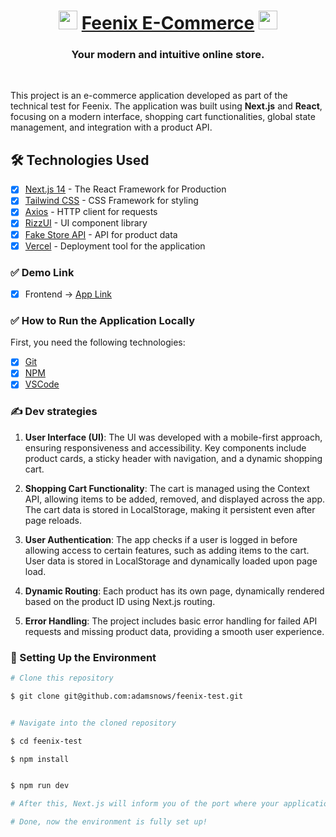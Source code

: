 <h1 align="center">
    <img src="https://www.feenix.ai/wp-content/uploads/2023/11/Group.png" width="30px" /> <a href="https://feenix-test.vercel.app/" target="_blank">Feenix E-Commerce</a> <img src="https://www.feenix.ai/wp-content/uploads/2023/11/Group.png" width="30px" />
</h1>

<h3 align="center">Your modern and intuitive online store.</h3>

<br/>

This project is an e-commerce application developed as part of the technical test for Feenix. The application was built using **Next.js** and **React**, focusing on a modern interface, shopping cart functionalities, global state management, and integration with a product API.

## 🛠 Technologies Used

- [x] [Next.js 14](https://nextjs.org/) - The React Framework for Production
- [x] [Tailwind CSS](https://tailwindcss.com/) - CSS Framework for styling
- [x] [Axios](https://axios-http.com/) - HTTP client for requests
- [x] [RizzUI](https://rizzui.com/) - UI component library
- [x] [Fake Store API](https://fakestoreapi.com/) - API for product data
- [x] [Vercel](https://vercel.com/) - Deployment tool for the application

### ✅ Demo Link

- [x] Frontend -> <a href="https://feenix-test.vercel.app/" target="_blank">App Link</a>

### ✅ How to Run the Application Locally

First, you need the following technologies:

- [x] [Git](https://git-scm.com)
- [x] [NPM](https://www.npmjs.com/)
- [x] [VSCode](https://code.visualstudio.com/)

### ✍️ Dev strategies

1. **User Interface (UI)**: The UI was developed with a mobile-first approach, ensuring responsiveness and accessibility. Key components include product cards, a sticky header with navigation, and a dynamic shopping cart.

2. **Shopping Cart Functionality**: The cart is managed using the Context API, allowing items to be added, removed, and displayed across the app. The cart data is stored in LocalStorage, making it persistent even after page reloads.

3. **User Authentication**: The app checks if a user is logged in before allowing access to certain features, such as adding items to the cart. User data is stored in LocalStorage and dynamically loaded upon page load.

4. **Dynamic Routing**: Each product has its own page, dynamically rendered based on the product ID using Next.js routing.

5. **Error Handling**: The project includes basic error handling for failed API requests and missing product data, providing a smooth user experience.

### 🎲 Setting Up the Environment

```bash
# Clone this repository

$ git clone git@github.com:adamsnows/feenix-test.git


# Navigate into the cloned repository

$ cd feenix-test

$ npm install


$ npm run dev

# After this, Next.js will inform you of the port where your application is running. Simply hold the CTRL key and click on the localhost link!!

# Done, now the environment is fully set up!
```
